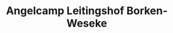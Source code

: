 ---
title: "Angelcamp Leitingshof Borken-Weseke"
url: /borken/angelcamp-leitingshof-borken-weseke/
shop: Angeln
---